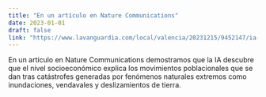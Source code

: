 ```yaml
---
title: "En un artículo en Nature Communications"
date: 2023-01-01
draft: false
link: "https://www.lavanguardia.com/local/valencia/20231215/9452147/ia-demuestra-nivel-socioeconomico-condiciona-migraciones-catastrofes-ambientales-agenciaslv20231215.html"
---
```


En un artículo en Nature Communications demostramos que la IA descubre que el nivel socioeconómico explica los movimientos poblacionales que se dan tras catástrofes generadas por fenómenos naturales extremos como inundaciones, vendavales y deslizamientos de tierra.
